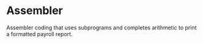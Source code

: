 # Assembler
Assembler coding that uses subprograms and completes arithmetic to print a formatted payroll report.
